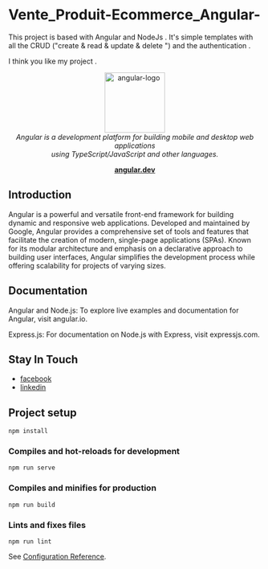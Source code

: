 

# Vente_Produit-Ecommerce_Angular-



This project is based with Angular and NodeJs . It's simple templates with all the CRUD ("create & read & update & delete ") and the authentication . 

I think you like my project .

<p align="center">
  <img src="https://upload.wikimedia.org/wikipedia/commons/c/cf/Angular_full_color_logo.svg" alt="angular-logo" width="120px" height="120px"/>
  <br>
  <em>Angular is a development platform for building mobile and desktop web applications
    <br> using TypeScript/JavaScript and other languages.</em>
  <br>
</p>
<p align="center">
  <a href="https://angular.dev/"><strong>angular.dev</strong></a>
  <br>
</p>



## Introduction
Angular is a powerful and versatile front-end framework for building dynamic and responsive web applications. Developed and maintained by Google, Angular provides a comprehensive set of tools and features that facilitate the creation of modern, single-page applications (SPAs). Known for its modular architecture and emphasis on a declarative approach to building user interfaces, Angular simplifies the development process while offering scalability for projects of varying sizes.


## Documentation


Angular and Node.js:
To explore live examples and documentation for Angular, visit angular.io.

Express.js: For documentation on Node.js with Express, visit expressjs.com.

##  Stay In Touch
- [facebook](https://www.facebook.com/sabri.jammoussi.9)
- [linkedin](https://www.linkedin.com/in/jammoussi-sabri-488005286/)


## Project setup
```
npm install
```

### Compiles and hot-reloads for development
```
npm run serve
```

### Compiles and minifies for production
```
npm run build
```

### Lints and fixes files
```
npm run lint
```


See [Configuration Reference](https://cli.vuejs.org/config/).
